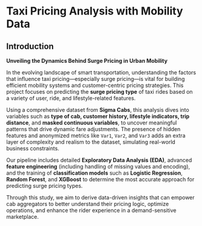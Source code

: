 # **Taxi Pricing Analysis with Mobility Data**

## **Introduction**

**Unveiling the Dynamics Behind Surge Pricing in Urban Mobility**

In the evolving landscape of smart transportation, understanding the factors that influence taxi pricing—especially surge pricing—is vital for building efficient mobility systems and customer-centric pricing strategies. This project focuses on predicting the **surge pricing type** of taxi rides based on a variety of user, ride, and lifestyle-related features.

Using a comprehensive dataset from **Sigma Cabs**, this analysis dives into variables such as **type of cab, customer history, lifestyle indicators, trip distance**, and **masked continuous variables**, to uncover meaningful patterns that drive dynamic fare adjustments. The presence of hidden features and anonymized metrics like `Var1`, `Var2`, and `Var3` adds an extra layer of complexity and realism to the dataset, simulating real-world business constraints.

Our pipeline includes detailed **Exploratory Data Analysis (EDA)**, advanced **feature engineering** (including handling of missing values and encoding), and the training of **classification models** such as **Logistic Regression**, **Random Forest**, and **XGBoost** to determine the most accurate approach for predicting surge pricing types.

Through this study, we aim to derive data-driven insights that can empower cab aggregators to better understand their pricing logic, optimize operations, and enhance the rider experience in a demand-sensitive marketplace.
